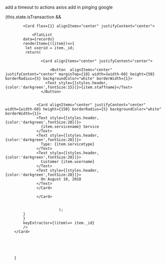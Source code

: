 add a timeout to actions axios 
add in pinging google

{this.state.isTransaction &&
      		
      		<Card flex={1} alignItems="center" justifyContent="center">
      		
      			<FlatList
      		data={records}
      		renderItem={({item})=>{
      		 let userid = item._id;
      		 return(
             
      		        <Card alignItems="center" justifyContent="center">
                   
      		      		<Button  alignItems="center" justifyContent="center" marginTop={10} width={width-60} height={50} borderRadius={5} backgroundColor="white" borderWidth={1}>
                      <Text style={[styles.header,{color:'darkgreen',fontSize:15}]}>{item.staffname}</Text>
                    </Button>
                  
                
                  <Card alignItems="center" justifyContent="center"  width={width-60} height={150} borderRadius={5} backgroundColor="white" borderWidth={1}>
                  <Text style={[styles.header,{color:'darkgreen',fontSize:20}]}>
                    {item.servicename} Service
                  </Text>
                  <Text style={[styles.header,{color:'darkgreen',fontSize:20}]}>
                    Type: {item.servicetype}
                  </Text>
                  <Text style={[styles.header,{color:'darkgreen',fontSize:20}]}>
                    Customer {item.username}
                  </Text>
                  <Text style={[styles.header,{color:'darkgreen',fontSize:20}]}>
                    On August 10, 2018
                  </Text>
                  </Card>
                 
                  </Card>
                  
      		
      		      			);
      		}
      		}
      		keyExtractor={(item)=> item._id}
      		/>
        </Card>

      		
      		
      		
      		
      	}
